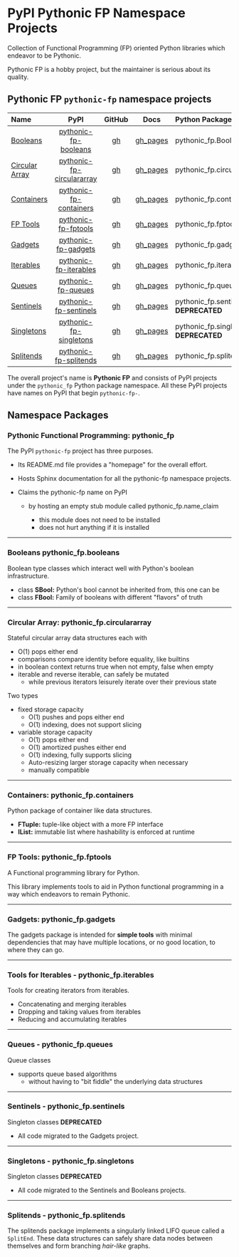 # PyPI Pythonic FP Namespace Projects

Collection of Functional Programming (FP) oriented Python libraries
which endeavor to be Pythonic.

Pythonic FP is a hobby project, but the maintainer is serious about its quality.

## Pythonic FP `pythonic-fp` namespace projects

| Name | PyPI | GitHub | Docs | Python Package |
|:---- |:----:|:------:|:----:|:-------------- |
| [Booleans](#booleans-pythonic_fpbooleans) | [pythonic-fp-booleans][100] | [gh][200] | [gh_pages][300] | pythonic_fp.Booleans |
| [Circular Array](#circular-array-pythonic_fpcirculararray) | [pythonic-fp-circulararray][101] | [gh][201] | [gh_pages][301] | pythonic_fp.circulararray |
| [Containers](#containers-pythonic_fpcontainers) | [pythonic-fp-containers][102] | [gh][202] | [gh_pages][302] | pythonic_fp.containers |
| [FP Tools](#fp-tools-pythonic_fpfptools) | [pythonic-fp-fptools][103] | [gh][203] | [gh_pages][303] | pythonic_fp.fptools |
| [Gadgets](#gadgets-pythonic_fpgadgets) | [pythonic-fp-gadgets][104] | [gh][204] | [gh_pages][304] | pythonic_fp.gadgets |
| [Iterables](#tools-for-iterables---pythonic_fpiterables) | [pythonic-fp-iterables][105] | [gh][205] | [gh_pages][305] | pythonic_fp.iterables |
| [Queues](#sentinel-values---pythonic_fpqueues) | [pythonic-fp-queues][106] | [gh][206] | [gh_pages][306] | pythonic_fp.queues |
| [Sentinels](#sentinel-values---pythonic_fpsentinels) | [pythonic-fp-sentinels][107] | [gh][207] | [gh_pages][307] | pythonic_fp.sentinels **DEPRECATED** |
| [Singletons](#singletons---pythonic_fpsingletons) | [pythonic-fp-singletons][108] | [gh][208] | [gh_pages][308] | pythonic_fp.singletons **DEPRECATED** |
| [Splitends](#splitends---pythonic_fpsplitends) | [pythonic-fp-splitends][109] | [gh][209] | [gh_pages][309] | pythonic_fp.splitends |

The overall project's name is **Pythonic FP** and consists of PyPI
projects under the `pythonic_fp` Python package namespace. All these
PyPI projects have names on PyPI that begin ``pythonic-fp-``.

## Namespace Packages

### Pythonic Functional Programming: pythonic_fp

The PyPI `pythonic-fp` project has three purposes.

- Its README.md file provides a "homepage" for the overall effort.
- Hosts Sphinx documentation for all the pythonic-fp namespace projects.
- Claims the pythonic-fp name on PyPI

  - by hosting an empty stub module called pythonic_fp.name_claim

    - this module does not need to be installed
    - does not hurt anything if it is installed

______________________________________________________________________

### Booleans pythonic_fp.booleans

Boolean type classes which interact well with Python's boolean
infrastructure.

- class **SBool:** Python's bool cannot be inherited from, this one can be
- class **FBool:** Family of booleans with different "flavors" of truth

______________________________________________________________________

### Circular Array: pythonic_fp.circulararray

Stateful circular array data structures each with

- O(1) pops either end
- comparisons compare identity before equality, like builtins
- in boolean context returns true when not empty, false when empty
- iterable and reverse iterable, can safely be mutated
  - while previous iterators leisurely iterate over their previous state

Two types

- fixed storage capacity
  - O(1) pushes and pops either end
  - O(1) indexing, does not support slicing
- variable storage capacity
  - O(1) pops either end
  - O(1) amortized pushes either end
  - O(1) indexing, fully supports slicing
  - Auto-resizing larger storage capacity when necessary
  - manually compatible

______________________________________________________________________

### Containers: pythonic_fp.containers

Python package of container like data structures.

- **FTuple:** tuple-like object with a more FP interface
- **IList:** immutable list where hashability is enforced at runtime

______________________________________________________________________

### FP Tools: pythonic_fp.fptools

A Functional programming library for Python.

This library implements tools to aid in Python functional programming
in a way which endeavors to remain Pythonic.

______________________________________________________________________

### Gadgets: pythonic_fp.gadgets

The gadgets package is intended for **simple tools** with minimal
dependencies that may have multiple locations, or no good location,
to where they can go.

______________________________________________________________________

### Tools for Iterables - pythonic_fp.iterables

Tools for creating iterators from iterables.

- Concatenating and merging iterables
- Dropping and taking values from iterables
- Reducing and accumulating iterables

______________________________________________________________________

### Queues - pythonic_fp.queues

Queue classes

- supports queue based algorithms
  - without having to "bit fiddle" the underlying data structures

______________________________________________________________________

### Sentinels - pythonic_fp.sentinels

Singleton classes **DEPRECATED**

- All code migrated to the Gadgets project.

______________________________________________________________________

### Singletons - pythonic_fp.singletons

Singleton classes **DEPRECATED**

- All code migrated to the Sentinels and Booleans projects.

______________________________________________________________________

### Splitends - pythonic_fp.splitends

The splitends package implements a singularly linked LIFO queue called
a ``SplitEnd``. These data structures can safely share data nodes
between themselves and form branching *hair-like* graphs.


[100]: https://pypi.org/project/pythonic-fp-booleans
[101]: https://pypi.org/project/pythonic-fp-circulararray
[102]: https://pypi.org/project/pythonic-fp-containers
[103]: https://pypi.org/project/pythonic-fp-fptools
[104]: https://pypi.org/project/pythonic-fp-gadgets
[105]: https://pypi.org/project/pythonic-fp-iterables
[106]: https://pypi.org/project/pythonic-fp-queues
[107]: https://pypi.org/project/pythonic-fp-sentinels
[108]: https://pypi.org/project/pythonic-fp-singletons
[109]: https://pypi.org/project/pythonic-fp-splitends
[200]: https://github.com/grscheller/pythonic-fp-booleans/blob/main/README.rst
[201]: https://github.com/grscheller/pythonic-fp-circulararray/blob/main/README.rst
[202]: https://github.com/grscheller/pythonic-fp-containers/blob/main/README.rst
[203]: https://github.com/grscheller/pythonic-fp-fptools/blob/main/README.rst
[204]: https://github.com/grscheller/pythonic-fp-gadgets/blob/main/README.rst
[205]: https://github.com/grscheller/pythonic-fp-iterables/blob/main/README.rst
[206]: https://github.com/grscheller/pythonic-fp-queues/blob/main/README.rst
[207]: https://github.com/grscheller/pythonic-fp-sentinels/blob/main/README.rst
[208]: https://github.com/grscheller/pythonic-fp-singletons/blob/main/README.rst
[209]: https://github.com/grscheller/pythonic-fp-splitends/blob/main/README.rst
[300]: https://grscheller.github.io/pythonic-fp/booleans/development/build/html
[301]: https://grscheller.github.io/pythonic-fp/circulararray/development/build/html
[302]: https://grscheller.github.io/pythonic-fp/containers/development/build/html
[303]: https://grscheller.github.io/pythonic-fp/fptools/development/build/html
[304]: https://grscheller.github.io/pythonic-fp/gadgets/development/build/html
[305]: https://grscheller.github.io/pythonic-fp/iterables/development/build/html
[306]: https://grscheller.github.io/pythonic-fp/queues/development/build/html
[307]: https://grscheller.github.io/pythonic-fp/sentinels/development/build/html
[308]: https://grscheller.github.io/pythonic-fp/singletons/development/build/html
[309]: https://grscheller.github.io/pythonic-fp/splitends/development/build/html
